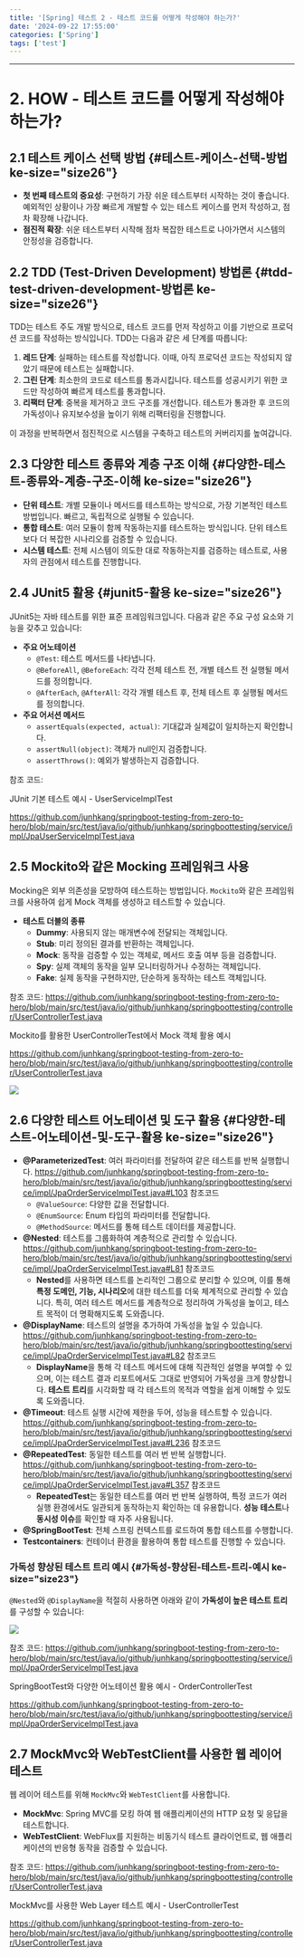 ```yaml
---
title: '[Spring] 테스트 2 - 테스트 코드를 어떻게 작성해야 하는가?'
date: '2024-09-22 17:55:00'
categories: ['Spring']
tags: ['test']
---
```


------------------------------------------------------------------------

# 2. HOW - 테스트 코드를 어떻게 작성해야 하는가?

## 2.1 테스트 케이스 선택 방법 {#테스트-케이스-선택-방법 ke-size="size26"}

-   **첫 번째 테스트의 중요성**: 구현하기 가장 쉬운 테스트부터 시작하는 것이 좋습니다. 예외적인 상황이나 가장 빠르게 개발할 수 있는 테스트 케이스를 먼저 작성하고, 점차 확장해 나갑니다.
-   **점진적 확장**: 쉬운 테스트부터 시작해 점차 복잡한 테스트로 나아가면서 시스템의 안정성을 검증합니다.

## 2.2 TDD (Test-Driven Development) 방법론 {#tdd-test-driven-development-방법론 ke-size="size26"}

TDD는 테스트 주도 개발 방식으로, 테스트 코드를 먼저 작성하고 이를 기반으로 프로덕션 코드를 작성하는 방식입니다. TDD는 다음과 같은 세 단계를 따릅니다:

1.  **레드 단계**: 실패하는 테스트를 작성합니다. 이때, 아직 프로덕션 코드는 작성되지 않았기 때문에 테스트는 실패합니다.
2.  **그린 단계**: 최소한의 코드로 테스트를 통과시킵니다. 테스트를 성공시키기 위한 코드만 작성하여 빠르게 테스트를 통과합니다.
3.  **리팩터 단계**: 중복을 제거하고 코드 구조를 개선합니다. 테스트가 통과한 후 코드의 가독성이나 유지보수성을 높이기 위해 리팩터링을 진행합니다.

이 과정을 반복하면서 점진적으로 시스템을 구축하고 테스트의 커버리지를 높여갑니다.

## 2.3 다양한 테스트 종류와 계층 구조 이해 {#다양한-테스트-종류와-계층-구조-이해 ke-size="size26"}

-   **단위 테스트**: 개별 모듈이나 메서드를 테스트하는 방식으로, 가장 기본적인 테스트 방법입니다. 빠르고, 독립적으로 실행될 수 있습니다.
-   **통합 테스트**: 여러 모듈이 함께 작동하는지를 테스트하는 방식입니다. 단위 테스트보다 더 복잡한 시나리오를 검증할 수 있습니다.
-   **시스템 테스트**: 전체 시스템이 의도한 대로 작동하는지를 검증하는 테스트로, 사용자의 관점에서 테스트를 진행합니다.

## 2.4 JUnit5 활용 {#junit5-활용 ke-size="size26"}

JUnit5는 자바 테스트를 위한 표준 프레임워크입니다. 다음과 같은 주요 구성 요소와 기능을 갖추고 있습니다:

-   **주요 어노테이션**
    -   `@Test`: 테스트 메서드를 나타냅니다.
    -   `@BeforeAll`, `@BeforeEach`: 각각 전체 테스트 전, 개별 테스트 전 실행될 메서드를 정의합니다.
    -   `@AfterEach`, `@AfterAll`: 각각 개별 테스트 후, 전체 테스트 후 실행될 메서드를 정의합니다.
-   **주요 어서션 메서드**
    -   `assertEquals(expected, actual)`: 기대값과 실제값이 일치하는지 확인합니다.
    -   `assertNull(object)`: 객체가 null인지 검증합니다.
    -   `assertThrows()`: 예외가 발생하는지 검증합니다.

참조 코드:

JUnit 기본 테스트 예시 - UserServiceImplTest

https://github.com/junhkang/springboot-testing-from-zero-to-hero/blob/main/src/test/java/io/github/junhkang/springboottesting/service/impl/JpaUserServiceImplTest.java

## 2.5 Mockito와 같은 Mocking 프레임워크 사용

Mocking은 외부 의존성을 모방하여 테스트하는 방법입니다. `Mockito`와 같은 프레임워크를 사용하여 쉽게 Mock 객체를 생성하고 테스트할 수 있습니다.

-   **테스트 더블의 종류**
    -   **Dummy**: 사용되지 않는 매개변수에 전달되는 객체입니다.
    -   **Stub**: 미리 정의된 결과를 반환하는 객체입니다.
    -   **Mock**: 동작을 검증할 수 있는 객체로, 메서드 호출 여부 등을 검증합니다.
    -   **Spy**: 실제 객체의 동작을 일부 모니터링하거나 수정하는 객체입니다.
    -   **Fake**: 실제 동작을 구현하지만, 단순하게 동작하는 테스트 객체입니다.

참조 코드: https://github.com/junhkang/springboot-testing-from-zero-to-hero/blob/main/src/test/java/io/github/junhkang/springboottesting/controller/UserControllerTest.java

Mockito를 활용한 UserControllerTest에서 Mock 객체 활용 예시

https://github.com/junhkang/springboot-testing-from-zero-to-hero/blob/main/src/test/java/io/github/junhkang/springboottesting/controller/UserControllerTest.java


![](/images/posts/97/img.png)

## 2.6 다양한 테스트 어노테이션 및 도구 활용 {#다양한-테스트-어노테이션-및-도구-활용 ke-size="size26"}

-   **\@ParameterizedTest**: 여러 파라미터를 전달하여 같은 테스트를 반복 실행합니다. https://github.com/junhkang/springboot-testing-from-zero-to-hero/blob/main/src/test/java/io/github/junhkang/springboottesting/service/impl/JpaOrderServiceImplTest.java#L103
참조코드
    -   `@ValueSource`: 다양한 값을 전달합니다.
    -   `@EnumSource`: Enum 타입의 파라미터를 전달합니다.
    -   `@MethodSource`: 메서드를 통해 테스트 데이터를 제공합니다.
-   **\@Nested**: 테스트를 그룹화하여 계층적으로 관리할 수 있습니다. https://github.com/junhkang/springboot-testing-from-zero-to-hero/blob/main/src/test/java/io/github/junhkang/springboottesting/service/impl/JpaOrderServiceImplTest.java#L81
참조코드
    -   **Nested**를 사용하면 테스트를 논리적인 그룹으로 분리할 수 있으며, 이를 통해 **특정 도메인, 기능, 시나리오**에 대한 테스트를 더욱 체계적으로 관리할 수 있습니다. 특히, 여러 테스트 메서드를 계층적으로 정리하여 가독성을 높이고, 테스트 목적이 더 명확해지도록 도와줍니다.
-   **\@DisplayName**: 테스트의 설명을 추가하여 가독성을 높일 수 있습니다. https://github.com/junhkang/springboot-testing-from-zero-to-hero/blob/main/src/test/java/io/github/junhkang/springboottesting/service/impl/JpaOrderServiceImplTest.java#L82
참조코드
    -   **DisplayName**을 통해 각 테스트 메서드에 대해 직관적인 설명을 부여할 수 있으며, 이는 테스트 결과 리포트에서도 그대로 반영되어 가독성을 크게 향상합니다. **테스트 트리**를 시각화할 때 각 테스트의 목적과 역할을 쉽게 이해할 수 있도록 도와줍니다.
-   **\@Timeout**: 테스트 실행 시간에 제한을 두어, 성능을 테스트할 수 있습니다. https://github.com/junhkang/springboot-testing-from-zero-to-hero/blob/main/src/test/java/io/github/junhkang/springboottesting/service/impl/JpaOrderServiceImplTest.java#L236
참조코드
-   **\@RepeatedTest**: 동일한 테스트를 여러 번 반복 실행합니다. https://github.com/junhkang/springboot-testing-from-zero-to-hero/blob/main/src/test/java/io/github/junhkang/springboottesting/service/impl/JpaOrderServiceImplTest.java#L357
참조코드
    -   **RepeatedTest**는 동일한 테스트를 여러 번 반복 실행하여, 특정 코드가 여러 실행 환경에서도 일관되게 동작하는지 확인하는 데 유용합니다. **성능 테스트**나 **동시성 이슈**를 확인할 때 자주 사용됩니다.
-   **\@SpringBootTest**: 전체 스프링 컨텍스트를 로드하여 통합 테스트를 수행합니다.
-   **Testcontainers**: 컨테이너 환경을 활용하여 통합 테스트를 진행할 수 있습니다.

### 가독성 향상된 테스트 트리 예시 {#가독성-향상된-테스트-트리-예시 ke-size="size23"}

`@Nested`와 `@DisplayName`을 적절히 사용하면 아래와 같이 **가독성이 높은 테스트 트리**를 구성할 수 있습니다:

![](/images/posts/97/img_1.png)

참조 코드: https://github.com/junhkang/springboot-testing-from-zero-to-hero/blob/main/src/test/java/io/github/junhkang/springboottesting/service/impl/JpaOrderServiceImplTest.java

SpringBootTest와 다양한 어노테이션 활용 예시 - OrderControllerTest

https://github.com/junhkang/springboot-testing-from-zero-to-hero/blob/main/src/test/java/io/github/junhkang/springboottesting/service/impl/JpaOrderServiceImplTest.java
 
## 2.7 MockMvc와 WebTestClient를 사용한 웹 레이어 테스트

웹 레이어 테스트를 위해 `MockMvc`와 `WebTestClient`를 사용합니다.

-   **MockMvc**: Spring MVC를 모킹 하여 웹 애플리케이션의 HTTP 요청 및 응답을 테스트합니다.
-   **WebTestClient**: WebFlux를 지원하는 비동기식 테스트 클라이언트로, 웹 애플리케이션의 반응형 동작을 검증할 수 있습니다.

참조 코드: https://github.com/junhkang/springboot-testing-from-zero-to-hero/blob/main/src/test/java/io/github/junhkang/springboottesting/controller/UserControllerTest.java

MockMvc를 사용한 Web Layer 테스트 예시 - UserControllerTest

https://github.com/junhkang/springboot-testing-from-zero-to-hero/blob/main/src/test/java/io/github/junhkang/springboottesting/controller/UserControllerTest.java
 